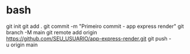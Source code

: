 # bash

git init
git add .
git commit -m "Primeiro commit - app express render"
git branch -M main
git remote add origin https://github.com/SEU_USUARIO/app-express-render.git
git push -u origin main
